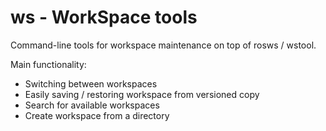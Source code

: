 ws - WorkSpace tools
================

Command-line tools for workspace maintenance on top of rosws / wstool.

Main functionality:
 * Switching between workspaces
 * Easily saving / restoring workspace from versioned copy
 * Search for available workspaces
 * Create workspace from a directory
